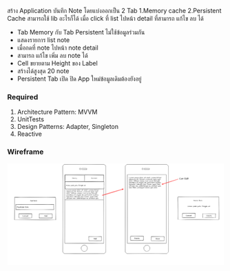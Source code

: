 สร้าง Application บันทึก Note โดยแบ่งออกเป็น 2 Tab 1.Memory cache 2.Persistent Cache สามารถใช้ lib อะไรก็ได้ เมื่อ click ที่ list ไปหน้า detail ที่สามารถ แก้ไข ลบ ได้

- Tab Memory กับ Tab Persistent ไม่ใช้ข้อมูลร่วมกัน
- แสดงรายการ list note
- เมื่อกดที่ note ไปหน้า note detail
- สามารถ แก้ไข เพิ่ม ลบ note ได้ 
- Cell ขยายตาม Height ของ Label
- สร้างได้สูงสุด 20 note
- Persistent Tab เปิด ปิด App ใหม่ข้อมูลเดิมต้องยังอยู่

### Required
 1. Architecture Pattern:  MVVM
 2. UnitTests
 3. Design Patterns: Adapter, Singleton
 4. Reactive 

### Wireframe

![](https://github.com/onedaycat/Challenge-iOS/blob/master/Quiz.png)

